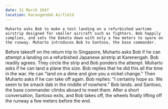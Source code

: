 ```yaml
---
date: 31 March 1947
location: Karangendah Airfield
---
```


```treatment
Muharto asks Bob to make a test landing on a refurbished wartime airstrip designed for smaller aircraft such as fighters. Bob happily complies, and sets the Dakota down with only a few meters to spare on the runway. Muharto introduces Bob to Santoso, the base commander.
```

Before takeoff on the return trip to Singapore, Muharto asks Bob if he
can attempt a landing on a refurbished Japanese airstrip at Karenengah.
Bob readily agrees. They circle the strip and Bob ponders the attempt.
Muharto asks if he can land a plane this size. Bob replies that he did
this all the time in the war. He can "land on a dime and give you a
nickel change." Then Muharto asks if he can take off again. Bob replies:
"I certainly hope so. We seem to be smack dab in the middle of nowhere."
Bob lands. and Santoso, the base commander climbs aboard to meet them. After a short conversation, Santoso exits, and Bob takes off, the wheels finally lifting off the runway a few meters before the end. 